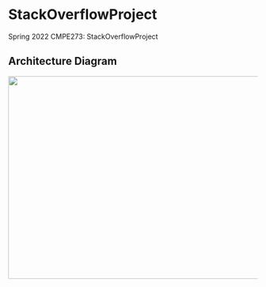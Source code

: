 # StackOverflowProject
Spring 2022 CMPE273: StackOverflowProject


## Architecture Diagram
<img src = "https://user-images.githubusercontent.com/87613567/167198974-3f5890d8-e8cc-4bd3-833e-33b592d64311.png" width = 850 height = 410 />


